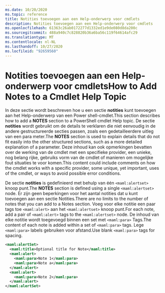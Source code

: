 ```yaml
---
ms.date: 10/20/2020
ms.topic: reference
title: Notities toevoegen aan een Help-onderwerp voor cmdlets
description: Notities toevoegen aan een Help-onderwerp voor cmdlets
ms.openlocfilehash: 61363c26ab0172277d1332ed1e9de080d8da200c
ms.sourcegitcommit: 488a940c7c828820b36a6ba56c119f64614afc29
ms.translationtype: MT
ms.contentlocale: nl-NL
ms.lasthandoff: 10/27/2020
ms.locfileid: "92659560"
---
```

# <a name="how-to-add-notes-to-a-cmdlet-help-topic"></a><span data-ttu-id="63c4c-103">Notities toevoegen aan een Help-onderwerp voor cmdlets</span><span class="sxs-lookup"><span data-stu-id="63c4c-103">How to Add Notes to a Cmdlet Help Topic</span></span>

<span data-ttu-id="63c4c-104">In deze sectie wordt beschreven hoe u een sectie **notities** kunt toevoegen aan het Help-onderwerp van een Power shell-cmdlet.</span><span class="sxs-lookup"><span data-stu-id="63c4c-104">This section describes how to add a **NOTES** section to a PowerShell cmdlet Help topic.</span></span> <span data-ttu-id="63c4c-105">De sectie **notities** wordt gebruikt om de details te verklaren die niet eenvoudig in de andere gestructureerde secties passen, zoals een gedetailleerdere uitleg van een para meter.</span><span class="sxs-lookup"><span data-stu-id="63c4c-105">The **NOTES** section is used to explain details that do not fit easily into the other structured sections, such as a more detailed explanation of a parameter.</span></span> <span data-ttu-id="63c4c-106">Deze inhoud kan ook opmerkingen bevatten over de werking van de cmdlet met een specifieke provider, een unieke, nog belang rijke, gebruiks vorm van de cmdlet of manieren om mogelijke fout situaties te voor komen.</span><span class="sxs-lookup"><span data-stu-id="63c4c-106">This content could include comments on how the cmdlet works with a specific provider, some unique, yet important, uses of the cmdlet, or ways to avoid possible error conditions.</span></span>

<span data-ttu-id="63c4c-107">De sectie **notities** is gedefinieerd met behulp van één `<maml:alertset>` knoop punt.</span><span class="sxs-lookup"><span data-stu-id="63c4c-107">The **NOTES** section is defined using a single `<maml:alertset>` node.</span></span> <span data-ttu-id="63c4c-108">Er zijn geen beperkingen voor het aantal notities dat u kunt toevoegen aan een sectie Notities.</span><span class="sxs-lookup"><span data-stu-id="63c4c-108">There are no limits to the number of notes that you can add to a Notes section.</span></span> <span data-ttu-id="63c4c-109">Voeg voor elke notitie een paar tags toe `<maml:alert>` aan het `<maml:alertset>` knoop punt.</span><span class="sxs-lookup"><span data-stu-id="63c4c-109">For each note, add a pair of `<maml:alert>` tags to the `<maml:alertset>` node.</span></span> <span data-ttu-id="63c4c-110">De inhoud van elke notitie wordt toegevoegd binnen een set met `<maml:para>` Tags.</span><span class="sxs-lookup"><span data-stu-id="63c4c-110">The content of each note is added within a set of `<maml:para>` tags.</span></span> <span data-ttu-id="63c4c-111">Lege `<maml:para>` labels gebruiken voor afstand.</span><span class="sxs-lookup"><span data-stu-id="63c4c-111">Use blank `<maml:para>` tags for spacing.</span></span>

```xml
<maml:alertSet>
  <maml:title>Optional title for Note</maml:title>
  <maml:alert>
    <maml:para>Note 1</maml:para>
    <maml:para>Note a</maml:para>
  </maml:alert>
  <maml:alert>
    <maml:para>Note 2</maml:para>
  </maml:alert>
</maml:alertSet>
```
